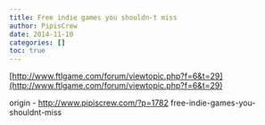```yaml
---
title: Free indie games you shouldn-t miss
author: PipisCrew
date: 2014-11-10
categories: []
toc: true
---
```


[http://www.ftlgame.com/forum/viewtopic.php?f=6&t=29](http://www.ftlgame.com/forum/viewtopic.php?f=6&t=29)

origin - http://www.pipiscrew.com/?p=1782 free-indie-games-you-shouldnt-miss